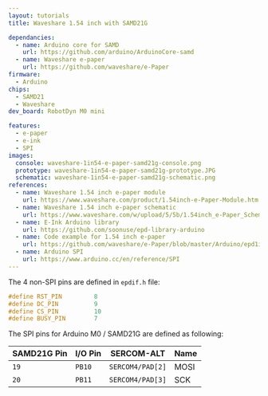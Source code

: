 ```yaml
---
layout: tutorials
title: Waveshare 1.54 inch with SAMD21G

dependancies:
  - name: Arduino core for SAMD
    url: https://github.com/arduino/ArduinoCore-samd
  - name: Waveshare e-paper
    url: https://github.com/waveshare/e-Paper
firmware:
  - Arduino
chips:
  - SAMD21
  - Waveshare
dev_board: RobotDyn M0 mini

features:
  - e-paper
  - e-ink
  - SPI
images:
  console: waveshare-1in54-e-paper-samd21g-console.png
  prototype: waveshare-1in54-e-paper-samd21g-prototype.JPG
  schematic: waveshare-1in54-e-paper-samd21g-schematic.png
references:
  - name: Waveshare 1.54 inch e-paper module
    url: https://www.waveshare.com/product/1.54inch-e-Paper-Module.htm
  - name: Waveshare 1.54 inch e-paper schematic
    url: https://www.waveshare.com/w/upload/5/5b/1.54inch_e-Paper_Schematic.pdf
  - name: E-Ink Arduino library
    url: https://github.com/soonuse/epd-library-arduino
  - name: Code example for 1.54 inch e-paper
    url: https://github.com/waveshare/e-Paper/blob/master/Arduino/epd1in54/epd1in54.ino
  - name: Arduino SPI
    url: https://www.arduino.cc/en/reference/SPI
---
```


The 4 non-SPI pins are defined in `epdif.h` file:

```c
#define RST_PIN         8
#define DC_PIN          9
#define CS_PIN          10
#define BUSY_PIN        7
```

The SPI pins for Arduino M0 / SAMD21G are defined as following:

| SAMD21G Pin | I/O Pin | SERCOM-ALT | Name |
| ------ | ------ | ------ | ------ |
| `19` | `PB10` | `SERCOM4/PAD[2]` | MOSI |
| `20` | `PB11` | `SERCOM4/PAD[3]` | SCK |

<img src="{{ site.url }}/assets/images/tutorials/lora-duplex-samd21g-pin-mux.png" alt="">

